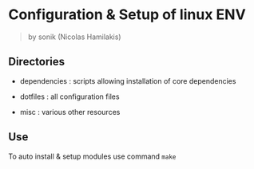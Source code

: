# Configuration & Setup of linux ENV

>by sonik (Nicolas Hamilakis) 

## Directories

- dependencies : scripts allowing installation of core dependencies

- dotfiles : all configuration files

- misc : various other resources

## Use

To auto install & setup modules use command `make`